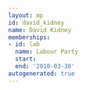 ```yaml
---
layout: mp
id: david_kidney
name: David Kidney
memberships:
- id: lab
  name: Labour Party
  start: 
  end: '2010-03-30'
autogenerated: true
---
```

